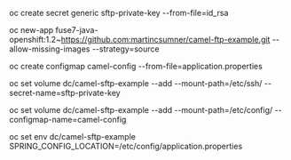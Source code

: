 

oc create secret generic sftp-private-key --from-file=id_rsa

oc new-app fuse7-java-openshift:1.2~https://github.com:martincsumner/camel-ftp-example.git --allow-missing-images --strategy=source

oc create configmap camel-config --from-file=application.properties

oc set volume dc/camel-sftp-example --add --mount-path=/etc/ssh/ --secret-name=sftp-private-key

oc set volume dc/camel-sftp-example --add --mount-path=/etc/config/ --configmap-name=camel-config

oc set env dc/camel-sftp-example SPRING_CONFIG_LOCATION=/etc/config/application.properties